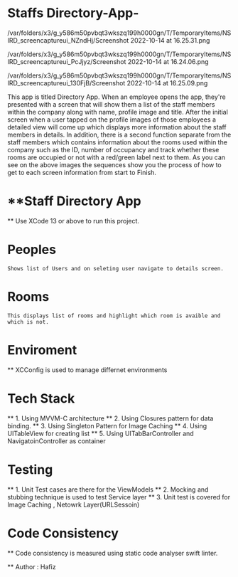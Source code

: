 # Staffs Directory-App-

/var/folders/x3/g_y586m50pvbqt3wkszq199h0000gn/T/TemporaryItems/NSIRD_screencaptureui_NZndHj/Screenshot 2022-10-14 at 16.25.31.png

/var/folders/x3/g_y586m50pvbqt3wkszq199h0000gn/T/TemporaryItems/NSIRD_screencaptureui_PcJjyz/Screenshot 2022-10-14 at 16.24.06.png

/var/folders/x3/g_y586m50pvbqt3wkszq199h0000gn/T/TemporaryItems/NSIRD_screencaptureui_130FjB/Screenshot 2022-10-14 at 16.25.09.png


This app is titled Directory App. When an employee opens the app, they're presented with a screen that will show them a list of the staff members within the company along with name, profile image and title. After the initial screen when a user tapped on the profile images of those employees a detailed view will come up which displays more information about the staff members in details. In addition, there is a second function separate from the staff members which contains information about the rooms used within the company such as the ID, number of occupancy and track whether these rooms are occupied or not with a red/green label next to them. As you can see on the above images the sequences show you the process of how to get to each screen information from start to Finish.

# **Staff Directory App

** Use XCode 13 or above to run this project. 

# Peoples 
    Shows list of Users and on seleting user navigate to details screen. 
# Rooms
    This displays list of rooms and highlight which room is avaible and which is not. 

# Enviroment 

** XCConfig is used to manage differnet environments 

# Tech Stack 
  ** 1. Using MVVM-C architecture 
  ** 2. Using Closures pattern for data binding. 
  ** 3. Using Singleton Pattern for Image Caching 
  ** 4. Using UITableView for creating list 
  ** 5. Using UITabBarController and NavigatoinController as container

# Testing

** 1. Unit Test cases are there for the ViewModels
** 2. Mocking and stubbing technique is used to test Service layer
** 3. Unit test is covered for Image Caching , Netowrk Layer(URLSessoin)

# Code Consistency 

** Code consistency is measured using static code analyser swift linter. 

** Author : Hafiz
